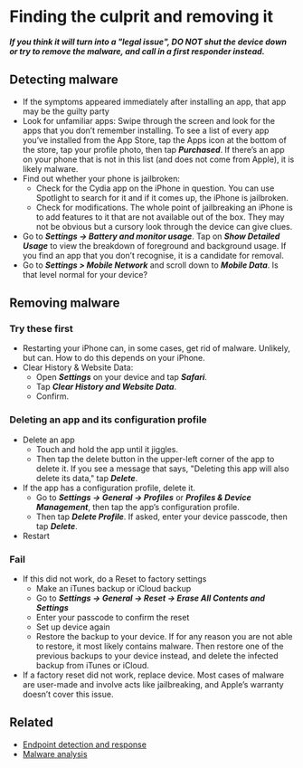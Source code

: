 # Finding the culprit and removing it

***If you think it will turn into a "legal issue", DO NOT shut the device down or try to remove the malware, and call in a first responder instead.***

## Detecting malware

* If the symptoms appeared immediately after installing an app, that app may be the guilty party
* Look for unfamiliar apps: Swipe through the screen and look for the apps that you don’t remember installing. To see a list of every app you’ve installed from the App Store, tap the Apps icon at the bottom of the store, tap your profile photo, then tap ***Purchased***. If there’s an app on your phone that is not in this list (and does not come from Apple), it is likely malware. 
* Find out whether your phone is jailbroken:
   * Check for the Cydia app on the iPhone in question.  You can use Spotlight to search for it and if it comes up, the iPhone is jailbroken.
   * Check for modifications. The whole point of jailbreaking an iPhone is to add features to it that are not available out of the box. They may not be obvious but a cursory look through the device can give clues.
* Go to ***Settings -> Battery and monitor usage***. Tap on ***Show Detailed Usage*** to view the breakdown of foreground and background usage. If you find an app that you don’t recognise, it is a candidate for removal. 
* Go to ***Settings > Mobile Network*** and scroll down to ***Mobile Data***. Is that level normal for your device?

## Removing malware

### Try these first

* Restarting your iPhone can, in some cases, get rid of malware. Unlikely, but can. How to do this depends on your iPhone. 
* Clear History & Website Data: 
  * Open ***Settings*** on your device and tap ***Safari***. 
  * Tap ***Clear History and Website Data***. 
  * Confirm.

### Deleting an app and its configuration profile

* Delete an app
  * Touch and hold the app until it jiggles.
  * Then tap the delete button in the upper-left corner of the app to delete it. If you see a message that says, "Deleting this app will also delete its data," tap ***Delete***.
* If the app has a configuration profile, delete it.
  * Go to ***Settings -> General -> Profiles*** or ***Profiles & Device Management***, then tap the app’s configuration profile.
  * Then tap ***Delete Profile***. If asked, enter your device passcode, then tap ***Delete***.
* Restart

### Fail

* If this did not work, do a Reset to factory settings
  * Make an iTunes backup or iCloud backup
  * Go to ***Settings -> General -> Reset -> Erase All Contents and Settings***
  * Enter your passcode to confirm the reset
  * Set up device again
  * Restore the backup to your device. If for any reason you are not able to restore, it most likely contains malware. Then restore one of the previous backups to your device instead, and delete the infected backup from iTunes or iCloud.
* If a factory reset did not work, replace device. Most cases of malware are user-made and involve acts like jailbreaking, and Apple’s warranty doesn’t cover this issue.

## Related

* [Endpoint detection and response](https://dfir.tymyrddin.dev/)
* [Malware analysis](https://reverse.tymyrddin.dev/)
